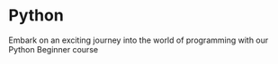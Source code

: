 # Python
Embark on an exciting journey into the world of programming with our Python Beginner course
